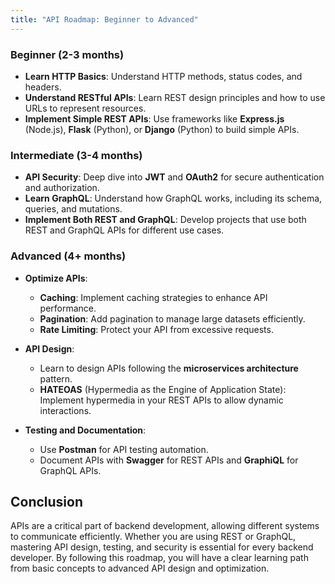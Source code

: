 ```yaml
---
title: "API Roadmap: Beginner to Advanced"
---
```


### **Beginner (2-3 months)**

- **Learn HTTP Basics**: Understand HTTP methods, status codes, and headers.
- **Understand RESTful APIs**: Learn REST design principles and how to use URLs to represent resources.
- **Implement Simple REST APIs**: Use frameworks like **Express.js** (Node.js), **Flask** (Python), or **Django** (Python) to build simple APIs.



### **Intermediate (3-4 months)**

- **API Security**: Deep dive into **JWT** and **OAuth2** for secure authentication and authorization.
- **Learn GraphQL**: Understand how GraphQL works, including its schema, queries, and mutations.
- **Implement Both REST and GraphQL**: Develop projects that use both REST and GraphQL APIs for different use cases.



### **Advanced (4+ months)**

- **Optimize APIs**:
  - **Caching**: Implement caching strategies to enhance API performance.
  - **Pagination**: Add pagination to manage large datasets efficiently.
  - **Rate Limiting**: Protect your API from excessive requests.

- **API Design**: 
  - Learn to design APIs following the **microservices architecture** pattern.
  - **HATEOAS** (Hypermedia as the Engine of Application State): Implement hypermedia in your REST APIs to allow dynamic interactions.

- **Testing and Documentation**:
  - Use **Postman** for API testing automation.
  - Document APIs with **Swagger** for REST APIs and **GraphiQL** for GraphQL APIs.



## Conclusion

APIs are a critical part of backend development, allowing different systems to communicate efficiently. Whether you are using REST or GraphQL, mastering API design, testing, and security is essential for every backend developer. By following this roadmap, you will have a clear learning path from basic concepts to advanced API design and optimization.